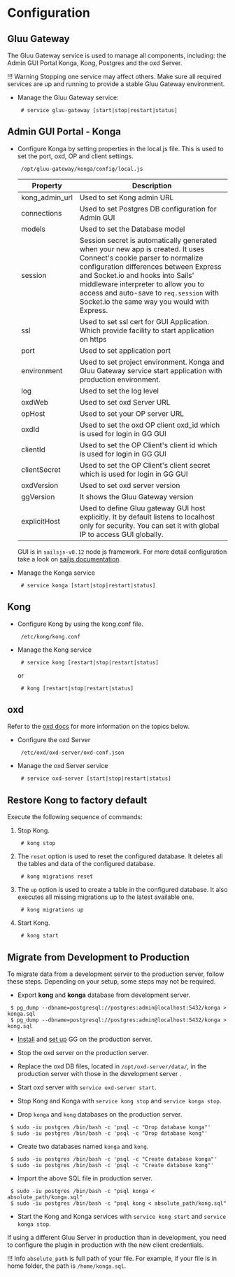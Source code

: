 # Configuration

## Gluu Gateway

The Gluu Gateway service is used to manage all components, including: the Admin GUI Portal Konga, Kong, Postgres and the oxd Server.

!!! Warning 
    Stopping one service may affect others. Make sure all required services are up and running to provide a stable Gluu Gateway environment. 

* Manage the Gluu Gateway service:

    ```
     # service gluu-gateway [start|stop|restart|status]
    ```

## Admin GUI Portal - Konga

* Configure Konga by setting properties in the local.js file. This is used to set the port, oxd, OP and client settings.

    ```
     /opt/gluu-gateway/konga/config/local.js
    ```

    |Property|Description|
    |--------|-----------|
    |kong_admin_url|Used to set Kong admin URL|
    |connections|Used to set Postgres DB configuration for Admin GUI|
    |models|Used to set the Database model|
    |session|Session secret is automatically generated when your new app is created. It uses Connect's cookie parser to normalize configuration differences between Express and Socket.io and hooks into Sails' middleware interpreter to allow you to access and auto-save to `req.session` with Socket.io the same way you would with Express.|
    |ssl|Used to set ssl cert for GUI Application. Which provide facility to start application on https|
    |port|Used to set application port|
    |environment|Used to set project environment. Konga and Gluu Gateway service start application with production environment.|
    |log|Used to set the log level|
    |oxdWeb|Used to set oxd Server URL|
    |opHost|Used to set your OP server URL|
    |oxdId|Used to set the oxd OP client oxd_id which is used for login in GG GUI|
    |clientId|Used to set the OP Client's client id which is used for login in GG GUI|
    |clientSecret|Used to set the OP Client's client secret which is used for login in GG GUI|
    |oxdVersion|Used to set oxd server version|
    |ggVersion|It shows the Gluu Gateway version|
    |explicitHost|Used to define Gluu gateway GUI host explicitly. It by default listens to localhost only for security. You can set it with global IP to access GUI globally.|

    GUI is in `sailsjs-v0.12` node js framework. For more detail configuration take a look on [sailjs documentation](https://0.12.sailsjs.com/documentation/reference/configuration).

* Manage the Konga service

    ```
     # service konga [start|stop|restart|status]
    ```

## Kong

* Configure Kong by using the kong.conf file.

    ```
     /etc/kong/kong.conf
    ```

* Manage the Kong service

    ```
     # service kong [restart|stop|restart|status]
    ```

    or 

    ```
     # kong [restart|stop|restart|status]
    ```

## oxd

Refer to the [oxd docs](https://gluu.org/docs/oxd/) for more information on the topics below. 

* Configure the oxd Server

    ```
     /etc/oxd/oxd-server/oxd-conf.json
    ```

* Manage the oxd Server service

    ```
     # service oxd-server [start|stop|restart|status]
    ```

## Restore Kong to factory default

Execute the following sequence of commands:

1. Stop Kong.

    ```
     # kong stop
    ```

1. The `reset` option is used to reset the configured database. It deletes all the tables and data of the configured database.

    ```
     # kong migrations reset
    ```

1. The `up` option is used to create a table in the configured database. It also executes all missing migrations up to the latest available one.

    ```
     # kong migrations up
    ```

1. Start Kong.

    ```
     # kong start
    ```

## Migrate from Development to Production 

To migrate data from a development server to the production server, follow these steps. Depending on your setup, some steps may not be required.

- Export **kong** and **konga** database from development server.

```
 $ pg_dump --dbname=postgresql://postgres:admin@localhost:5432/konga > konga.sql
 $ pg_dump --dbname=postgresql://postgres:admin@localhost:5432/konga > kong.sql
```

- [Install](./installation) and [set up](./installation/#run-the-setup-script) GG on the production server.

- Stop the oxd server on the production server.

- Replace the oxd DB files, located in `/opt/oxd-server/data/`, in the production server with those in the development server .

- Start oxd server with `service oxd-server start`.

- Stop Kong and Konga with `service kong stop` and `service konga stop`.

- Drop `konga` and `kong` databases on the production server.

```
 $ sudo -iu postgres /bin/bash -c 'psql -c "Drop database konga"'
 $ sudo -iu postgres /bin/bash -c 'psql -c "Drop database kong"'
```

- Create two databases named `konga` and `kong`.

```
 $ sudo -iu postgres /bin/bash -c 'psql -c "Create database konga"'
 $ sudo -iu postgres /bin/bash -c 'psql -c "Create database kong"'
```

- Import the above SQL file in production server.

```
 $ sudo -iu postgres /bin/bash -c "psql konga < absolute_path/konga.sql"
 $ sudo -iu postgres /bin/bash -c "psql kong < absolute_path/kong.sql"
```

- Start the Kong and Konga services with `service kong start` and `service konga stop`.

If using a different Gluu Server in production than in development, you need to configure the plugin in production with the new client credentials.

!!! Info
    `absolute_path` is full path of your file. For example, if your file is in home folder, the path is `/home/konga.sql`.
